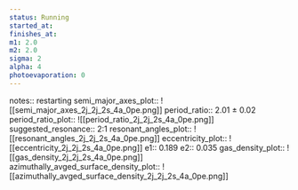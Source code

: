 ```yaml
---
status: Running
started_at:
finishes_at:
m1: 2.0
m2: 2.0
sigma: 2
alpha: 4
photoevaporation: 0
---
```


notes:: restarting
semi_major_axes_plot:: ![[semi_major_axes_2j_2j_2s_4a_0pe.png]]
period_ratio:: 2.01 ± 0.02
period_ratio_plot:: ![[period_ratio_2j_2j_2s_4a_0pe.png]]
suggested_resonance:: 2:1
resonant_angles_plot:: ![[resonant_angles_2j_2j_2s_4a_0pe.png]]
eccentricity_plot:: ![[eccentricity_2j_2j_2s_4a_0pe.png]]
e1:: 0.189
e2:: 0.035
gas_density_plot:: ![[gas_density_2j_2j_2s_4a_0pe.png]]
azimuthally_avged_surface_density_plot:: ![[azimuthally_avged_surface_density_2j_2j_2s_4a_0pe.png]]
